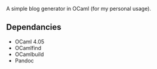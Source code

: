 A simple blog generator in OCaml (for my personal usage).

## Dependancies

- OCaml 4.05
- OCamlfind
- OCamlbuild
- Pandoc
